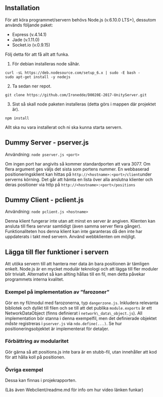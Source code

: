 ## Installation
För att köra programmet/servern behövs Node.js (v.6.10.0 LTS+), dessutom används följande paket:
* Express (v.4.14.1)
* Jade (v.1.11.0)
* Socket.io (v.0.9.15)

Följ detta för att få allt att funka.
1. För debian installeras node såhär.
```
curl -sL https://deb.nodesource.com/setup_6.x | sudo -E bash -
sudo apt-get install -y nodejs
```
2. Ta sedan ner repot.
```
git clone https://github.com/Ironedde/D0020E-2017-UnityServer.git
```
3. Sist så skall node paketen installeras (detta görs i mappen där projektet är).
```
npm install
```

Allt ska nu vara installerat och ni ska kunna starta servern.

## Dummy Server - pserver.js
Användning: `node pserver.js <port>`

Om ingen port har angivits så kommer standardporten att vara 3077. Om flera argument ges väljs det sista som portens nummer. En webbaserad positioneringsklient kan hittas på `http://<hostname>:<port>/client`under serverns körning. Det går att hämta en lista över alla anslutna klienter och deras positioner via http på `http://<hostname>:<port>/positions`

## Dummy Client - pclient.js
Användning: `node pclient.js <hostname>`

Denna klient fungerar inte utan att minst en server är angiven. Klienten kan ansluta till flera servrar samtidigt (även samma server flera gånger). Funktionaliteten hos denna klient kan inte garanteras då den inte har uppdaterats i takt med servern. Använd webbklienten om möjligt.

## Lägga till fler funktioner i servern
Att utöka servern till att hantera mer data än bara positionen är tämligen enkelt. Node.js är en mycket modulär teknologi och att lägga till fler moduler blir trivialt. Alternativt så kan allting hållas till en fil, men detta påvekar programmets interna kvalitet.

### Exempel på implementation av ”farozoner”
Gör en ny fil/modul med farozonerna, typ `dangerzone.js`. Inkludera relevanta bibliotek och dylikt till filen och se till att det publika `module.exports` är ett NetworkDataObject (finns definierat i `network\_data\_object.js`). All implementation bör stanna i denna exempelfil, men det definierade objektet _måste_ registreras i `pserver.js` via `ndo.define(...)`. Se hur positioneringsobjektet är implementerat för detaljer.

### Förbättring av modularitet
Gör gärna så att positions.js inte bara är en stubb-fil, utan innehåller att kod för att hålla koll på positionen.

### Övriga exempel
Dessa kan finnas i projekrapporten.

(Läs även Webclient/readme.md för info om hur video länken funkar)
